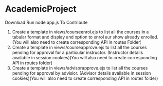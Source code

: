 # AcademicProject

Download
Run node app.js
To Contribute
1. Create a template in views/courseenrol.ejs to list all the courses in a tabular format and display and option to enrol aur show already enrolled. (You will also need to create corresponding API in routes Folder)
2. Create a template in views/courseapprove.ejs to list all the courses pending for approval for a particular instructor. (Instructor details available in session cookies)(You will also need to create corresponding API in routes folder)
3. Create a template in views/advisorapprove.ejs to list all the courses pending for approval by advisior.  (Advisor details available in session cookies)(You will also need to create corresponding API in routes folder)
